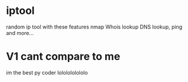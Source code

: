 # iptool
random ip tool with these features nmap Whois lookup DNS lookup, ping and more...
# V1 cant compare to me
im the best py coder lololololololo
